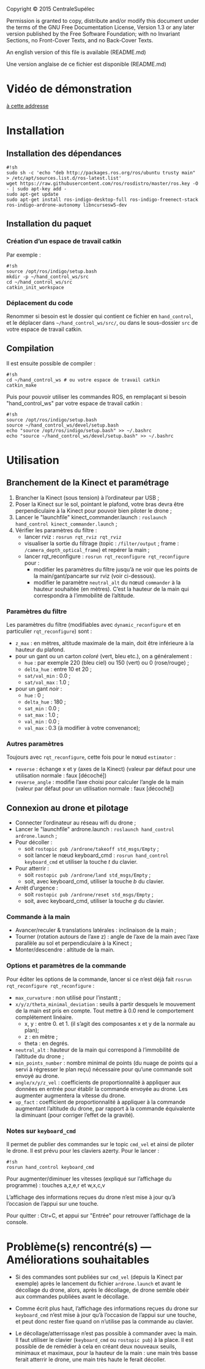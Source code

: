 Copyright © 2015 CentraleSupélec

Permission is granted to copy, distribute and/or modify this document
under the terms of the GNU Free Documentation License, Version 1.3
or any later version published by the Free Software Foundation;
with no Invariant Sections, no Front-Cover Texts, and no Back-Cover Texts.


An english version of this file is available (README.md)

Une version anglaise de ce fichier est disponible (README.md)

# Vidéo de démonstration #

[à cette addresse](https://archive.org/details/hand_control)

# Installation #

## Installation des dépendances ##
```
#!sh
sudo sh -c 'echo "deb http://packages.ros.org/ros/ubuntu trusty main" > /etc/apt/sources.list.d/ros-latest.list'
wget https://raw.githubusercontent.com/ros/rosdistro/master/ros.key -O - | sudo apt-key add -
sudo apt-get update
sudo apt-get install ros-indigo-desktop-full ros-indigo-freenect-stack ros-indigo-ardrone-autonomy libncursesw5-dev
```
## Installation du paquet ##

### Création d’un espace de travail catkin ###

Par exemple :

```
#!sh
source /opt/ros/indigo/setup.bash
mkdir -p ~/hand_control_ws/src
cd ~/hand_control_ws/src
catkin_init_workspace
```

### Déplacement du code ###

Renommer si besoin est le dossier qui contient ce fichier en `hand_control`, et le déplacer dans `~/hand_control_ws/src/`, ou dans le sous-dossier `src` de votre espace de travail catkin.

## Compilation ##

Il est ensuite possible de compiler :

```
#!sh
cd ~/hand_control_ws # ou votre espace de travail catkin
catkin_make
```

Puis pour pouvoir utiliser les commandes ROS, en remplaçant si besoin "hand_control_ws" par votre espace de travail catkin :

```
#!sh
source /opt/ros/indigo/setup.bash
source ~/hand_control_ws/devel/setup.bash
echo "source /opt/ros/indigo/setup.bash" >> ~/.bashrc
echo "source ~/hand_control_ws/devel/setup.bash" >> ~/.bashrc
```

# Utilisation #

## Branchement de la Kinect et paramétrage ##

1. Brancher la Kinect (sous tension) à l’ordinateur par USB ;
2. Poser la Kinect sur le sol, pointant le plafond, votre bras devra être perpendiculaire à la Kinect pour pouvoir bien piloter le drone ;
2. Lancer le "launchfile" kinect_commander.launch : `roslaunch hand_control kinect_commander.launch` ;
3. Vérifier les paramètres du filtre :
    - lancer rviz :  `rosrun rqt_rviz rqt_rviz`
    - visualiser la sortie du filtrage (topic : `/filter/output` ; frame : `/camera_depth_optical_frame`) et repérer la main ;
    - lancer rqt_reconfigure : `rosrun rqt_reconfigure rqt_reconfigure` pour :
      - modifier les paramètres du filtre jusqu’à ne voir que les points de la main/gant/pancarte sur rviz (voir ci-dessous).
      - modifier le paramètre `neutral_alt` du nœud `commander` à la hauteur souhaitée (en mètres). C’est la hauteur de la main qui correspondra à l’immobilité de l’altitude.
    
### Paramètres du filtre ###

Les paramètres du filtre (modifiables avec `dynamic_reconfigure` et en particulier `rqt_reconfigure`) sont :

* `z_max` : en mètres, altitude maximale de la main, doit être inférieure à la hauteur du plafond.
* pour un gant ou un carton *coloré* (vert, bleu etc.), on a généralement :
    - `hue` : par exemple 220 (bleu ciel) ou 150 (vert) ou 0 (rose/rouge) ;
    - `delta_hue` : entre 10 et 20 ;
    - `sat/val_min` : 0.0 ;
    - `sat/val_max` : 1.0 ;
* pour un gant *noir* :
    - `hue` : 0 ;
    - `delta_hue` : 180 ;
    - `sat_min` : 0.0 ;
    - `sat_max` : 1.0 ;
    - `val_min` : 0.0 ;
    - `val_max` : 0.3 (à modifier à votre convenance);

### Autres paramètres ###

Toujours avec `rqt_reconfigure`, cette fois pour le nœud `estimator` :
- `reverse` : échange x et y (axes de la Kinect) (valeur par défaut pour une utilisation normale : faux [décoché])
- `reverse_angle` : modifie l’axe choisi pour calculer l’angle de la main (valeur par défaut pour un utilisation normale : faux [décoché])

## Connexion au drone et pilotage ##

* Connecter l’ordinateur au réseau wifi du drone ;
* Lancer le "launchfile" ardrone.launch : `roslaunch hand_control ardrone.launch` ;
* Pour décoller : 
    - soit `rostopic pub /ardrone/takeoff std_msgs/Empty` ;
    - soit lancer le nœud keyboard_cmd : `rosrun hand_control keyboard_cmd` et utiliser la touche *t* du clavier.
* Pour atterrir :
    - soit `rostopic pub /ardrone/land std_msgs/Empty` ;
    - soit, avec keyboard_cmd, utiliser la touche *b* du clavier.
* Arrêt d’urgence :
    - soit `rostopic pub /ardrone/reset std_msgs/Empty` ;
    - soit, avec keyboard_cmd, utiliser la touche *g* du clavier.

### Commande à la main ###

* Avancer/reculer & translations latérales : inclinaison de la main ;
* Tourner (rotation autours de l’axe z) : angle de l’axe de la main avec l’axe parallèle au sol et perpendiculaire à la Kinect ;
* Monter/descendre : altitude de la main.

### Options et paramètres de la commande ###

Pour éditer les options de la commande, lancer si ce n’est déjà fait `rosrun rqt_reconfigure rqt_reconfigure` :

- `max_curvature` : non utilisé pour l’instantt ;
- `x/y/z/theta_minimal_deviation` : seuils à partir desquels le mouvement de la main est pris en compte. Tout mettre à 0.0 rend le comportement complétement linéaire.
    * x, y : entre 0. et 1. (il s’agit des composantes x et y de la normale au plan);
    * z : en mètre ;
    * theta : en degrés.
- `neutral_alt` : hauteur de la main qui correspond à l’immobilité de l’altitude du drone ;
- `min_points_number` : nombre minimal de points (du nuage de points qui a servi à régresser le plan reçu) nécessaire pour qu’une commande soit envoyé au drone.
- `angle/x/y/z_vel` : coefficients de proportionnalité à appliquer aux données en entrée pour établir la commande envoyée au drone. Les augmenter augmentera la vitesse du drone.
- `up_fact` : coefficient de proportionnalité à appliquer à la commande augmentant l’altitude du drone, par rapport à la commande équivalente la diminuant (pour corriger l’effet de la gravité).

### Notes sur `keyboard_cmd` ###

Il permet de publier des commandes sur le topic `cmd_vel` et ainsi de piloter le drone. Il est prévu pour les claviers azerty. Pour le lancer :

```
#!sh
rosrun hand_control keyboard_cmd
```

Pour augmenter/diminuer les vitesses (expliqué sur l’affichage du programme) : touches a,z,e,r et w,x,c,v

L’affichage des informations reçues du drone n’est mise à jour qu’à l’occasion de l’appui sur une touche. 

Pour quitter : Ctr+C, et appui sur "Entrée" pour retrouver l’affichage de la console.

# Problème(s) rencontré(s) — Améliorations souhaitables #

- Si des commandes sont publiées sur `cmd_vel` (depuis la Kinect par exemple) après le lancement du fichier `ardrone.launch` et avant le décollage du drone, alors, après le décollage, de drone semble obéir aux commandes publiées avant le décollage.

- Comme écrit plus haut, l’affichage des informations reçues du drone sur `keyboard_cmd` n’est mise à jour qu’à l’occasion de l’appui sur une touche, et peut donc rester fixe quand on n’utilise pas la commande au clavier.

- Le décollage/atterrissage n’est pas possible à commander avec la main. Il faut utiliser le clavier (`keyboard_cmd` ou `rostopic pub`) à la place. Il est possible de de remédier à cela en créant deux nouveaux seuils, minimaux et maximaux, pour la hauteur de la main : une main très basse ferait atterrir le drone, une main très haute le ferait décoller.
